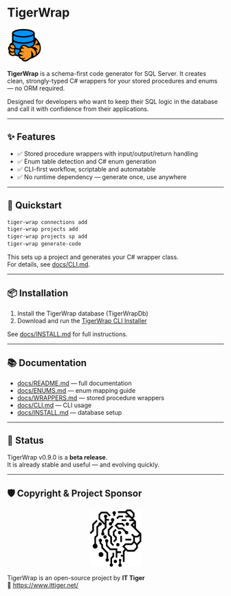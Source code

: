 # TigerWrap

<img src="https://raw.githubusercontent.com/rkozlowski/TigerWrap/main/docs/assets/TigerWrap256.png" alt="TigerWrap Logo" width="80"/>

**TigerWrap** is a schema-first code generator for SQL Server. It creates clean, strongly-typed C# wrappers for your stored procedures and enums — no ORM required.

Designed for developers who want to keep their SQL logic in the database and call it with confidence from their applications.

---

## ✨ Features

- ✅ Stored procedure wrappers with input/output/return handling  
- ✅ Enum table detection and C# enum generation  
- ✅ CLI-first workflow, scriptable and automatable  
- ✅ No runtime dependency — generate once, use anywhere  

---

## 🚀 Quickstart

```bash
tiger-wrap connections add
tiger-wrap projects add
tiger-wrap projects sp add
tiger-wrap generate-code
```

This sets up a project and generates your C# wrapper class.  
For details, see [docs/CLI.md](docs/CLI.md).

---

## 📦 Installation

1. Install the TigerWrap database (TigerWrapDb)  
2. Download and run the [TigerWrap CLI Installer](https://github.com/rkozlowski/TigerWrap/releases)

See [docs/INSTALL.md](docs/INSTALL.md) for full instructions.

---

## 📚 Documentation

- [docs/README.md](docs/README.md) — full documentation  
- [docs/ENUMS.md](docs/ENUMS.md) — enum mapping guide  
- [docs/WRAPPERS.md](docs/WRAPPERS.md) — stored procedure wrappers  
- [docs/CLI.md](docs/CLI.md) — CLI usage  
- [docs/INSTALL.md](docs/INSTALL.md) — database setup  

---

## 🔧 Status

TigerWrap v0.9.0 is a **beta release**.  
It is already stable and useful — and evolving quickly.

---

## 🛡️ Copyright & Project Sponsor

<p align="center">
  <img src="https://raw.githubusercontent.com/rkozlowski/TigerWrap/main/docs/assets/ItTiger-head.png" alt="IT Tiger Logo" width="120"/>
</p>

TigerWrap is an open-source project by **IT Tiger**  
🔗 https://www.ittiger.net/
